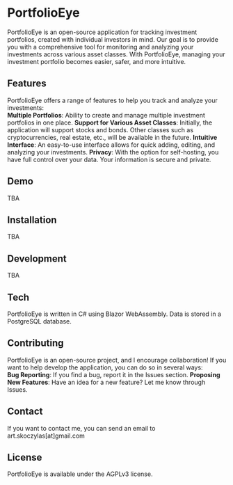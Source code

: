 # PortfolioEye

PortfolioEye is an open-source application for tracking investment portfolios, created with individual investors in mind. Our goal is to provide you with a comprehensive tool for monitoring and analyzing your investments across various asset classes. With PortfolioEye, managing your investment portfolio becomes easier, safer, and more intuitive.  

## Features

PortfolioEye offers a range of features to help you track and analyze your investments:  
**Multiple Portfolios**: Ability to create and manage multiple investment portfolios in one place.
**Support for Various Asset Classes**: Initially, the application will support stocks and bonds. Other classes such as cryptocurrencies, real estate, etc., will be available in the future.
**Intuitive Interface**: An easy-to-use interface allows for quick adding, editing, and analyzing your investments.
**Privacy**: With the option for self-hosting, you have full control over your data. Your information is secure and private.
## Demo

TBA

## Installation

TBA

## Development

TBA  

## Tech

PortfolioEye is written in C# using Blazor WebAssembly. Data is stored in a PostgreSQL database.  

## Contributing

PortfolioEye is an open-source project, and I encourage collaboration! If you want to help develop the application, you can do so in several ways:  
**Bug Reporting**: If you find a bug, report it in the Issues section.
**Proposing New Features**: Have an idea for a new feature? Let me know through Issues.

## Contact

If you want to contact me, you can send an email to art.skoczylas[at]gmail.com 

## License

PortfolioEye is available under the AGPLv3 license.